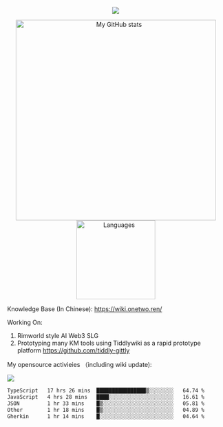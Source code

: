 <a href="https://github.com/linonetwo">
    <p align="center">
        <img src="https://github-profile-trophy.vercel.app/?username=linonetwo&column=7&theme=onedark"/>
    </p>
</a>
<a align="center" href="https://github.com/linonetwo">
  <p align="center">
    <img src="https://github-readme-stats.vercel.app/api?username=linonetwo&show_icons=true&count_private=true" alt="My GitHub stats" width="465"/>
    <img src="https://github-readme-stats.vercel.app/api/top-langs/?username=linonetwo&layout=compact&langs_count=10" alt="Languages" height="183">
  </p>
</a>

Knowledge Base (In Chinese): https://wiki.onetwo.ren/

Working On: 

1. Rimworld style AI Web3 SLG
1. Prototyping many KM tools using Tiddlywiki as a rapid prototype platform https://github.com/tiddly-gittly

My opensource activieies （including wiki update):

![](https://visitor-badge.glitch.me/badge?page_id=linonetwo.linonetwo)

<!--START_SECTION:waka-->

```txt
TypeScript   17 hrs 26 mins  ████████████████▒░░░░░░░░   64.74 %
JavaScript   4 hrs 28 mins   ████░░░░░░░░░░░░░░░░░░░░░   16.61 %
JSON         1 hr 33 mins    █▒░░░░░░░░░░░░░░░░░░░░░░░   05.81 %
Other        1 hr 18 mins    █▒░░░░░░░░░░░░░░░░░░░░░░░   04.89 %
Gherkin      1 hr 14 mins    █░░░░░░░░░░░░░░░░░░░░░░░░   04.64 %
```

<!--END_SECTION:waka-->
